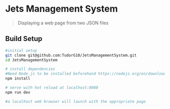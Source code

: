 # Jets Management System

> Displaying a web page from two JSON files

## Build Setup

``` bash
#initial setup
git clone git@github.com:TudorG10/JetsManagementSystem.git
cd JetsManagementSystem

# install dependencies
#Need Node.js to be installed beforehand https://nodejs.org/en/download/
npm install

# serve with hot reload at localhost:8080
npm run dev

#a localhost web browser will launch with the appropriate page